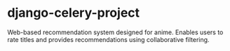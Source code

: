 # django-celery-project
Web-based recommendation system designed for anime. Enables users to rate titles and provides recommendations using collaborative filtering.
